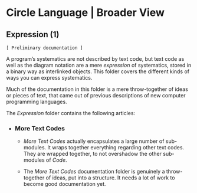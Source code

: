 ﻿Circle Language | Broader View
==============================

Expression (1)
--------------

`[ Preliminary documentation ]`

A program’s systematics are not described by text code, but text code as well as the diagram notation are a mere *expression* of systematics, stored in a binary way as interlinked objects. This folder covers the different kinds of ways you can express systematics.

Much of the documentation in this folder is a mere throw-together of ideas or pieces of text, that came out of previous descriptions of new computer programming languages.

The *Expression* folder contains the following articles:

- ### More Text Codes

    - *More Text Codes* actually encapsulates a large number of sub-modules. It wraps together everything regarding other text codes. They are wrapped together, to not overshadow the other sub-modules of *Code*.

    - The *More Text Codes* documentation folder is genuinely a throw-together of ideas, put into a structure. It needs a lot of work to become good documentation yet.